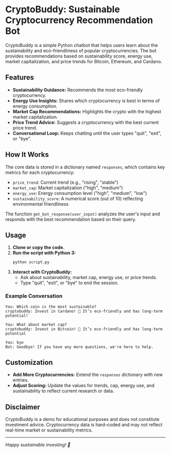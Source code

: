 # CryptoBuddy: Sustainable Cryptocurrency Recommendation Bot

CryptoBuddy is a simple Python chatbot that helps users learn about the sustainability and eco-friendliness of popular cryptocurrencies. The bot provides recommendations based on sustainability score, energy use, market capitalization, and price trends for Bitcoin, Ethereum, and Cardano.

## Features

- **Sustainability Guidance:** Recommends the most eco-friendly cryptocurrency.
- **Energy Use Insights:** Shares which cryptocurrency is best in terms of energy consumption.
- **Market Cap Recommendations:** Highlights the crypto with the highest market capitalization.
- **Price Trend Advice:** Suggests a cryptocurrency with the best current price trend.
- **Conversational Loop:** Keeps chatting until the user types "quit", "exit", or "bye".

## How It Works

The core data is stored in a dictionary named `responses`, which contains key metrics for each cryptocurrency:
- `price_trend`: Current trend (e.g., "rising", "stable")
- `market_cap`: Market capitalization ("high", "medium")
- `energy_use`: Energy consumption level ("high", "medium", "low")
- `sustainability_score`: A numerical score (out of 10) reflecting environmental friendliness

The function `get_bot_response(user_input)` analyzes the user's input and responds with the best recommendation based on their query.

## Usage

1. **Clone or copy the code.**
2. **Run the script with Python 3:**
   ```bash
   python script.py
   ```
3. **Interact with CryptoBuddy:**
   - Ask about sustainability, market cap, energy use, or price trends.
   - Type "quit", "exit", or "bye" to end the session.

### Example Conversation

```
You: Which coin is the most sustainable?
cryptobuddy: Invest in Cardano! 🌱 It’s eco-friendly and has long-term potential!

You: What about market cap?
cryptobuddy: Invest in Bitcoin! 🌱 It’s eco-friendly and has long-term potential

You: bye
Bot: Goodbye! If you have any more questions, we're here to help.
```

## Customization

- **Add More Cryptocurrencies:** Extend the `responses` dictionary with new entries.
- **Adjust Scoring:** Update the values for trends, cap, energy use, and sustainability to reflect current research or data.

## Disclaimer

CryptoBuddy is a demo for educational purposes and does not constitute investment advice. Cryptocurrency data is hard-coded and may not reflect real-time market or sustainability metrics.

---

*Happy sustainable investing! 🌿*
